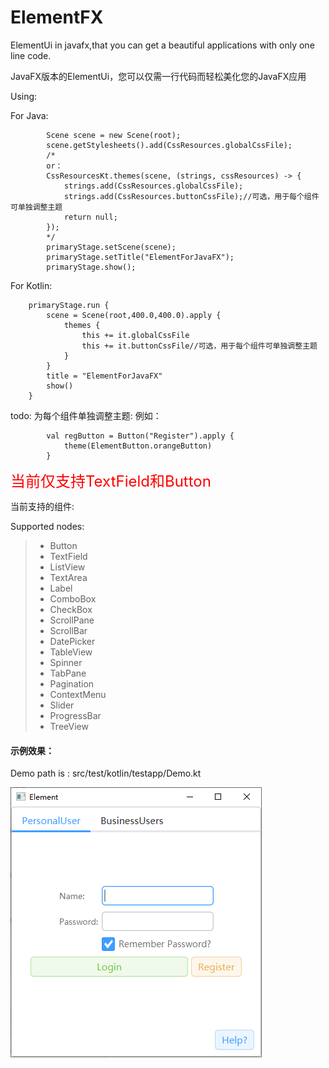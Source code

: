# ElementFX

ElementUi in javafx,that you can get a beautiful applications with only one line code.

JavaFX版本的ElementUi，您可以仅需一行代码而轻松美化您的JavaFX应用

Using:

For Java:
```
        Scene scene = new Scene(root);
        scene.getStylesheets().add(CssResources.globalCssFile);
        /*
        or：
        CssResourcesKt.themes(scene, (strings, cssResources) -> {
            strings.add(CssResources.globalCssFile);
            strings.add(CssResources.buttonCssFile);//可选，用于每个组件可单独调整主题
            return null;
        });
        */
        primaryStage.setScene(scene);
        primaryStage.setTitle("ElementForJavaFX");
        primaryStage.show();
```


For Kotlin:

```
    primaryStage.run {
        scene = Scene(root,400.0,400.0).apply {
            themes {
                this += it.globalCssFile
                this += it.buttonCssFile//可选，用于每个组件可单独调整主题
            }
        }
        title = "ElementForJavaFX"
        show()
    }
```

todo:
为每个组件单独调整主题:
例如：
```
        val regButton = Button("Register").apply {
            theme(ElementButton.orangeButton)
        }
```

<font color="red" size="5px">当前仅支持TextField和Button</font>

当前支持的组件:

Supported nodes:
> + Button
> + TextField
> + ListView
> + TextArea
> + Label
> + ComboBox
> + CheckBox
> + ScrollPane
> + ScrollBar
> + DatePicker
> + TableView
> + Spinner
> + TabPane
> + Pagination
> + ContextMenu
> + Slider
> + ProgressBar
> + TreeView


#### 示例效果：
Demo path is : src/test/kotlin/testapp/Demo.kt

![Screen](screenshot/screen_1.0.png)
